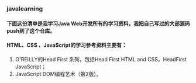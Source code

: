 ### javalearning

#### 下面这份清单是我学习Java Web开发所有的学习资料，我把自己写过的大部源码push到了这个仓库。
#### HTML、CSS 、JavaScript的学习参考资料主要有：
1. O'REILLY的Head First 系列，包括Head First HTML and  CSS，HeadFirst JavaScript；
2. JavaScript DOM编程艺术（第2版）。

